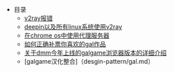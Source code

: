 * 目录
  * [v2ray报错](desgin-pattern/v2ray时钟.md)
  * [deepin以及所有linux系统使用v2ray](desgin-pattern/qv2ray.md)
  * [在chrome os中使用代理服务器](desgin-pattern/kitsunebi.md)
  * [如何正确补票你喜欢的gal作品](desgin-pattern/buy.md)
  * [关于dmm今年上线的galgame浏览器版本的详细介绍](desgin-pattern/galb.md)
  * [galgame汉化整合]（desgin-pattern/gal.md）